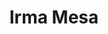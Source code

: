 ---
title: Irma Mesa
bio: |
  Written by You. This is where your author bio lives. Share your work, your
  joys and of course, your Twitter handle.
avatar: /images/profile-01.jpeg
featured: true
social:
  - title: github
    url: https://github.com
  - title: github
    url: https://github.com
  - title: github
    url: https://github.com
  - title: github
    url: https://github.com
  - title: github
    url: https://github.com
---